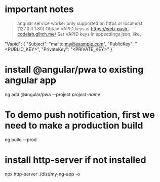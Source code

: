 # important notes

> angular service worker only supported on https or localhost (127.0.0.1:80)
> Obtain VAPID keys at https://web-push-codelab.glitch.me/
> Set VAPID keys in appsettings.json, like,

"Vapid": {
"Subject": "mailto:my@example.com",
"PublicKey": "<PUBLIC_KEY>",
"PrivateKey": "<PRIVATE_KEY>"
}

# install @angular/pwa to existing angular app

ng add @angular/pwa --project _project-name_

# To demo push notification, first we need to make a production build

ng build --prod

# install http-server if not installed

npx http-server ./dist/my-ng-app -o
